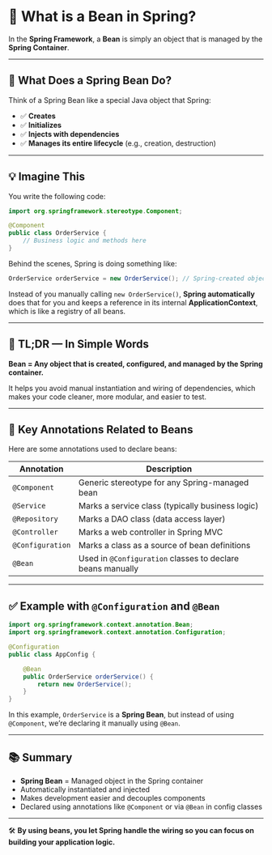 # 🌱 What is a Bean in Spring?

In the **Spring Framework**, a **Bean** is simply an object that is managed by the **Spring Container**.

---

## 🤔 What Does a Spring Bean Do?

Think of a Spring Bean like a special Java object that Spring:

- ✅ **Creates**  
- ✅ **Initializes**  
- ✅ **Injects with dependencies**  
- ✅ **Manages its entire lifecycle** (e.g., creation, destruction)

---

## 💡 Imagine This

You write the following code:

```java
import org.springframework.stereotype.Component;

@Component
public class OrderService {
    // Business logic and methods here
}
```

Behind the scenes, Spring is doing something like:

```java
OrderService orderService = new OrderService(); // Spring-created object
```

Instead of you manually calling `new OrderService()`, **Spring automatically** does that for you and keeps a reference in its internal **ApplicationContext**, which is like a registry of all beans.

---

## 🧠 TL;DR — In Simple Words

**Bean = Any object that is created, configured, and managed by the Spring container.**

It helps you avoid manual instantiation and wiring of dependencies, which makes your code cleaner, more modular, and easier to test.

---

## 📌 Key Annotations Related to Beans

Here are some annotations used to declare beans:

| Annotation         | Description                                      |
|--------------------|--------------------------------------------------|
| `@Component`       | Generic stereotype for any Spring-managed bean   |
| `@Service`         | Marks a service class (typically business logic) |
| `@Repository`      | Marks a DAO class (data access layer)            |
| `@Controller`      | Marks a web controller in Spring MVC             |
| `@Configuration`   | Marks a class as a source of bean definitions    |
| `@Bean`            | Used in `@Configuration` classes to declare beans manually |

---

## ✅ Example with `@Configuration` and `@Bean`

```java
import org.springframework.context.annotation.Bean;
import org.springframework.context.annotation.Configuration;

@Configuration
public class AppConfig {

    @Bean
    public OrderService orderService() {
        return new OrderService();
    }
}
```

In this example, `OrderService` is a **Spring Bean**, but instead of using `@Component`, we’re declaring it manually using `@Bean`.

---

## 📚 Summary

- **Spring Bean** = Managed object in the Spring container
- Automatically instantiated and injected
- Makes development easier and decouples components
- Declared using annotations like `@Component` or via `@Bean` in config classes

---

🛠️ **By using beans, you let Spring handle the wiring so you can focus on building your application logic.**